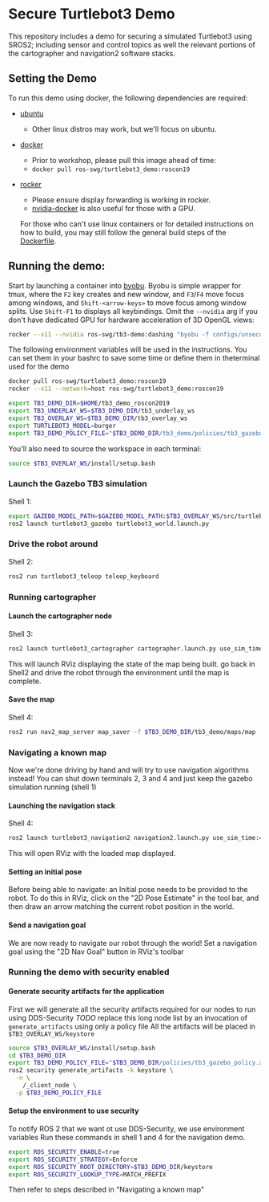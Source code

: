 # Secure Turtlebot3 Demo

This repository includes a demo for securing a simulated Turtlebot3 using SROS2; including sensor and control topics as well the relevant portions of the cartographer and navigation2 software stacks.

## Setting the Demo

To run this demo using docker, the following dependencies are required:

* [ubuntu](https://ubuntu.com/)
  * Other linux distros may work, but we'll focus on ubuntu.
* [docker](https://www.docker.com/)
  * Prior to workshop, please pull this image ahead of time:
  * `docker pull ros-swg/turtlebot3_demo:roscon19`
* [rocker](https://github.com/osrf/rocker)
  * Please ensure display forwarding is working in rocker.
  * [nvidia-docker](https://github.com/NVIDIA/nvidia-docker) is also useful for those with a GPU.
  
  For those who can't use linux containers or for detailed instructions on how to build, you may still follow the general build steps of the [Dockerfile](Dockerfile).

## Running the demo:

Start by launching a container into [byobu](http://www.byobu.org/). Byobu is simple wrapper for tmux, where the `F2` key creates and new window, and  `F3`/`F4` move focus among windows, and `Shift-<arrow-keys>` to move focus among window splits. Use `Shift-F1` to displays all keybindings. Omit the `--nvidia` arg if you don't have dedicated GPU for hardware acceleration of 3D OpenGL views:

``` bash
rocker --x11 --nvidia ros-swg/tb3-demo:dashing "byobu -f configs/unsecure.conf attach"
```

The following environment variables will be used in the instructions.
You can set them in your bashrc to save some time or define them in theterminal used for the demo

```bash
docker pull ros-swg/turtlebot3_demo:roscon19
rocker --x11 --network=host ros-swg/turtlebot3_demo:roscon19

export TB3_DEMO_DIR=$HOME/tb3_demo_roscon2019
export TB3_UNDERLAY_WS=$TB3_DEMO_DIR/tb3_underlay_ws
export TB3_OVERLAY_WS=$TB3_DEMO_DIR/tb3_overlay_ws
export TURTLEBOT3_MODEL=burger
export TB3_DEMO_POLICY_FILE="$TB3_DEMO_DIR/tb3_demo/policies/tb3_gazebo_policy.xml"
```
You'll also need to source the workspace in each terminal:
```bash
source $TB3_OVERLAY_WS/install/setup.bash
```

### Launch the Gazebo TB3 simulation

Shell 1:
```bash
export GAZEBO_MODEL_PATH=$GAZEBO_MODEL_PATH:$TB3_OVERLAY_WS/src/turtlebot3/turtlebot3_simulations/turtlebot3_gazebo/models
ros2 launch turtlebot3_gazebo turtlebot3_world.launch.py
```

### Drive the robot around

Shell 2:
```bash
ros2 run turtlebot3_teleop teleop_keyboard
```
### Running cartographer

#### Launch the cartographer node

Shell 3:

```bash
ros2 launch turtlebot3_cartographer cartographer.launch.py use_sim_time:=true
```

This will launch RViz displaying the state of the map being built. go back in Shell2 and drive the robot through the environment until the map is complete.

#### Save the map

Shell 4:

```bash
ros2 run nav2_map_server map_saver -f $TB3_DEMO_DIR/tb3_demo/maps/map
```

### Navigating a known map

Now we're done driving by hand and will try to use navigation algorithms instead!
You can shut down terminals 2, 3 and 4 and just keep the gazebo simulation running (shell 1)

#### Launching the navigation stack

Shell 4:
```bash
ros2 launch turtlebot3_navigation2 navigation2.launch.py use_sim_time:=true map:=$TB3_DEMO_DIR/tb3_demo/maps/map_original.yaml
```

This will open RViz with the loaded map displayed.

#### Setting an initial pose

Before being able to navigate: an Initial pose needs to be provided to the robot.
To do this in RViz, click on the "2D Pose Estimate" in the tool bar, and then draw an arrow matching the current robot position in the world.

#### Send a navigation goal
We are now ready to navigate our robot through the world!
Set a navigation goal using the "2D Nav Goal" button in RViz's toolbar

### Running the demo with security enabled

#### Generate security artifacts for the application

First we will generate all the security artifacts required for our nodes to run using DDS-Security
*TODO* replace this long node list by an invocation of `generate_artifacts` using only a policy file
All the artifacts will be placed in `$TB3_OVERLAY_WS/keystore`


```bash
source $TB3_OVERLAY_WS/install/setup.bash
cd $TB3_DEMO_DIR
export TB3_DEMO_POLICY_FILE="$TB3_DEMO_DIR/policies/tb3_gazebo_policy.xml"
ros2 security generate_artifacts -k keystore \
  -n \
    /_client_node \
  -p $TB3_DEMO_POLICY_FILE
```

#### Setup the environment to use security

To notify ROS 2 that we want ot use DDS-Security, we use environment variables
Run these commands in shell 1 and 4 for the navigation demo.
```bash
export ROS_SECURITY_ENABLE=true
export ROS_SECURITY_STRATEGY=Enforce
export ROS_SECURITY_ROOT_DIRECTORY=$TB3_DEMO_DIR/keystore
export ROS_SECURITY_LOOKUP_TYPE=MATCH_PREFIX
```

Then refer to steps described in "Navigating a known map"
